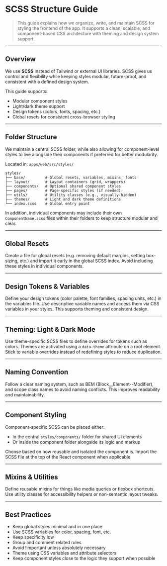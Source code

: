 # SCSS Structure Guide

> This guide explains how we organize, write, and maintain SCSS for styling the frontend of the app. It supports a clean, scalable, and component-based CSS architecture with theming and design system support.

---

## Overview

We use **SCSS** instead of Tailwind or external UI libraries. SCSS gives us control and flexibility while keeping styles modular, future-proof, and consistent with a defined design system.

This guide supports:

* Modular component styles
* Light/dark theme support
* Design tokens (colors, fonts, spacing, etc.)
* Global resets for consistent cross-browser styling

---

## Folder Structure

We maintain a central SCSS folder, while also allowing for component-level styles to live alongside their components if preferred for better modularity.

Located in: `apps/web/src/styles/`

```
styles/
├── base/         # Global resets, variables, mixins, fonts
├── layout/       # Layout containers (grid, wrappers)
├── components/   # Optional shared component styles
├── pages/        # Page-specific styles (if needed)
├── utils/        # Utility classes (e.g., visually-hidden)
├── themes/       # Light and dark theme definitions
└── index.scss    # Global entry point
```

In addition, individual components may include their own `ComponentName.scss` files within their folders to keep structure modular and clear.

---

## Global Resets

Create a file for global resets (e.g. removing default margins, setting box-sizing, etc.) and import it early in the global SCSS index. Avoid including these styles in individual components.

---

## Design Tokens & Variables

Define your design tokens (color palette, font families, spacing units, etc.) in the variables file. Use descriptive variable names and access them via CSS variables in your styles. This supports theming and consistent design.

---

## Theming: Light & Dark Mode

Use theme-specific SCSS files to define overrides for tokens such as colors. Themes are activated using a `data-theme` attribute on a root element. Stick to variable overrides instead of redefining styles to reduce duplication.

---

## Naming Convention

Follow a clear naming system, such as BEM (Block\_\_Element--Modifier), and scope class names to avoid naming conflicts. This improves readability and maintainability.

---

## Component Styling

Component-specific SCSS can be placed either:

* In the central `styles/components/` folder for shared UI elements
* Or inside the component folder alongside its logic and markup

Choose based on how reusable and isolated the component is. Import the SCSS file at the top of the React component when applicable.

---

## Mixins & Utilities

Define reusable mixins for things like media queries or flexbox shortcuts. Use utility classes for accessibility helpers or non-semantic layout tweaks.

---

## Best Practices

* Keep global styles minimal and in one place
* Use SCSS variables for color, spacing, font, etc.
* Keep specificity low
* Group and comment related rules
* Avoid !important unless absolutely necessary
* Theme using CSS variables and attribute selectors
* Keep component styles close to the logic they support when possible
